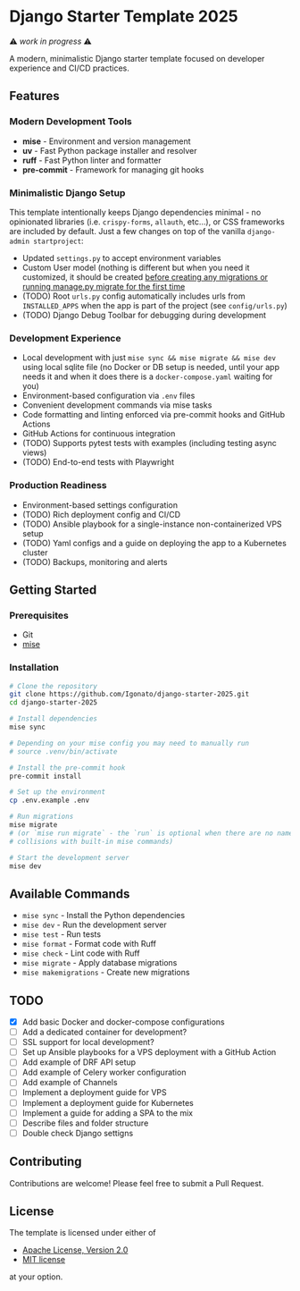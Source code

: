 # Django Starter Template 2025

⚠ *work in progress* ⚠

A modern, minimalistic Django starter template focused on developer experience and CI/CD practices.

## Features

### Modern Development Tools
- **mise** - Environment and version management
- **uv** - Fast Python package installer and resolver
- **ruff** - Fast Python linter and formatter
- **pre-commit** - Framework for managing git hooks

### Minimalistic Django Setup
This template intentionally keeps Django dependencies minimal - no opinionated libraries (i.e. `crispy-forms`, `allauth`, etc...), or CSS frameworks are included by default. Just a few changes on top of the vanilla `django-admin startproject`:

 - Updated `settings.py` to accept environment variables
 - Custom User model (nothing is different but when you need it customized, it should be created [before creating any migrations or running manage.py migrate for the first time](https://docs.djangoproject.com/en/5.1/topics/auth/customizing/#substituting-a-custom-user-model)
 - (TODO) Root `urls.py` config automatically includes urls from `INSTALLED_APPS` when the app is part of the project (see `config/urls.py`)
 - (TODO) Django Debug Toolbar for debugging during development

### Development Experience
- Local development with just `mise sync && mise migrate && mise dev` using local sqlite file (no Docker or DB setup is needed, until your app needs it and when it does there is a `docker-compose.yaml` waiting for you)
- Environment-based configuration via `.env` files
- Convenient development commands via mise tasks
- Code formatting and linting enforced via pre-commit hooks and GitHub Actions
- GitHub Actions for continuous integration
- (TODO) Supports pytest tests with examples (including testing async views)
- (TODO) End-to-end tests with Playwright

### Production Readiness
- Environment-based settings configuration
- (TODO) Rich deployment config and CI/CD
- (TODO) Ansible playbook for a single-instance non-containerized VPS setup
- (TODO) Yaml configs and a guide on deploying the app to a Kubernetes cluster
- (TODO) Backups, monitoring and alerts

## Getting Started

### Prerequisites
- Git
- [mise](https://github.com/jdx/mise)

### Installation

```bash
# Clone the repository
git clone https://github.com/Igonato/django-starter-2025.git
cd django-starter-2025

# Install dependencies
mise sync

# Depending on your mise config you may need to manually run
# source .venv/bin/activate

# Install the pre-commit hook
pre-commit install

# Set up the environment
cp .env.example .env

# Run migrations
mise migrate
# (or `mise run migrate` - the `run` is optional when there are no name
# collisions with built-in mise commands)

# Start the development server
mise dev
```

## Available Commands

- `mise sync` - Install the Python dependencies
- `mise dev` - Run the development server
- `mise test` - Run tests
- `mise format` - Format code with Ruff
- `mise check` - Lint code with Ruff
- `mise migrate` - Apply database migrations
- `mise makemigrations` - Create new migrations

## TODO

- [x] Add basic Docker and docker-compose configurations
- [ ] Add a dedicated container for development?
- [ ] SSL support for local development?
- [ ] Set up Ansible playbooks for a VPS deployment with a GitHub Action
- [ ] Add example of DRF API setup
- [ ] Add example of Celery worker configuration
- [ ] Add example of Channels
- [ ] Implement a deployment guide for VPS
- [ ] Implement a deployment guide for Kubernetes
- [ ] Implement a guide for adding a SPA to the mix
- [ ] Describe files and folder structure
- [ ] Double check Django settigns

## Contributing

Contributions are welcome! Please feel free to submit a Pull Request.

## License

The template is licensed under either of

- [Apache License, Version 2.0](LICENSE-APACHE)
- [MIT license](LICENSE-MIT)

at your option.
